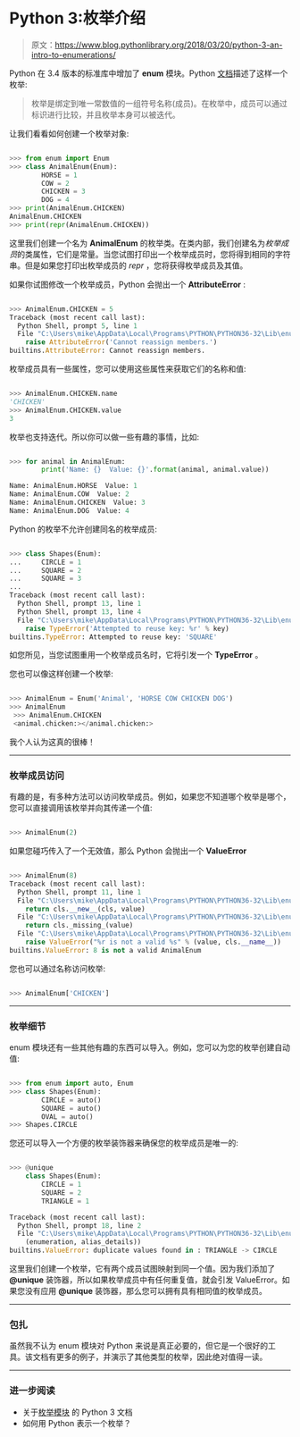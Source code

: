 # Python 3:枚举介绍

> 原文：<https://www.blog.pythonlibrary.org/2018/03/20/python-3-an-intro-to-enumerations/>

Python 在 3.4 版本的标准库中增加了 **enum** 模块。Python [文档](https://docs.python.org/3.6/library/enum.html)描述了这样一个枚举:

> 枚举是绑定到唯一常数值的一组符号名称(成员)。在枚举中，成员可以通过标识进行比较，并且枚举本身可以被迭代。

让我们看看如何创建一个枚举对象:

```py

>>> from enum import Enum
>>> class AnimalEnum(Enum):
        HORSE = 1
        COW = 2
        CHICKEN = 3
        DOG = 4
>>> print(AnimalEnum.CHICKEN)
AnimalEnum.CHICKEN
>>> print(repr(AnimalEnum.CHICKEN))

```

这里我们创建一个名为 **AnimalEnum** 的枚举类。在类内部，我们创建名为*枚举成员*的类属性，它们是常量。当您试图打印出一个枚举成员时，您将得到相同的字符串。但是如果您打印出枚举成员的 *repr* ，您将获得枚举成员及其值。

如果你试图修改一个枚举成员，Python 会抛出一个 **AttributeError** :

```py

>>> AnimalEnum.CHICKEN = 5
Traceback (most recent call last):
  Python Shell, prompt 5, line 1
  File "C:\Users\mike\AppData\Local\Programs\PYTHON\PYTHON36-32\Lib\enum.py", line 361, in __setattr__
    raise AttributeError('Cannot reassign members.')
builtins.AttributeError: Cannot reassign members.

```

枚举成员具有一些属性，您可以使用这些属性来获取它们的名称和值:

```py

>>> AnimalEnum.CHICKEN.name
'CHICKEN'
>>> AnimalEnum.CHICKEN.value
3

```

枚举也支持迭代。所以你可以做一些有趣的事情，比如:

```py

>>> for animal in AnimalEnum:
        print('Name: {}  Value: {}'.format(animal, animal.value))

Name: AnimalEnum.HORSE  Value: 1
Name: AnimalEnum.COW  Value: 2
Name: AnimalEnum.CHICKEN  Value: 3
Name: AnimalEnum.DOG  Value: 4

```

Python 的枚举不允许创建同名的枚举成员:

```py

>>> class Shapes(Enum):
...     CIRCLE = 1
...     SQUARE = 2
...     SQUARE = 3
... 
Traceback (most recent call last):
  Python Shell, prompt 13, line 1
  Python Shell, prompt 13, line 4
  File "C:\Users\mike\AppData\Local\Programs\PYTHON\PYTHON36-32\Lib\enum.py", line 92, in __setitem__
    raise TypeError('Attempted to reuse key: %r' % key)
builtins.TypeError: Attempted to reuse key: 'SQUARE'

```

如您所见，当您试图重用一个枚举成员名时，它将引发一个 **TypeError** 。

您也可以像这样创建一个枚举:

```py

>>> AnimalEnum = Enum('Animal', 'HORSE COW CHICKEN DOG')
>>> AnimalEnum
 >>> AnimalEnum.CHICKEN
 <animal.chicken:></animal.chicken:> 
```

我个人认为这真的很棒！

* * *

### 枚举成员访问

有趣的是，有多种方法可以访问枚举成员。例如，如果您不知道哪个枚举是哪个，您可以直接调用该枚举并向其传递一个值:

```py

>>> AnimalEnum(2)

```

如果您碰巧传入了一个无效值，那么 Python 会抛出一个 **ValueError**

```py

>>> AnimalEnum(8)
Traceback (most recent call last):
  Python Shell, prompt 11, line 1
  File "C:\Users\mike\AppData\Local\Programs\PYTHON\PYTHON36-32\Lib\enum.py", line 291, in __call__
    return cls.__new__(cls, value)
  File "C:\Users\mike\AppData\Local\Programs\PYTHON\PYTHON36-32\Lib\enum.py", line 533, in __new__
    return cls._missing_(value)
  File "C:\Users\mike\AppData\Local\Programs\PYTHON\PYTHON36-32\Lib\enum.py", line 546, in _missing_
    raise ValueError("%r is not a valid %s" % (value, cls.__name__))
builtins.ValueError: 8 is not a valid AnimalEnum

```

您也可以通过名称访问枚举:

```py

>>> AnimalEnum['CHICKEN']

```

* * *

### 枚举细节

enum 模块还有一些其他有趣的东西可以导入。例如，您可以为您的枚举创建自动值:

```py

>>> from enum import auto, Enum
>>> class Shapes(Enum):
        CIRCLE = auto()
        SQUARE = auto()
        OVAL = auto() 
>>> Shapes.CIRCLE

```

您还可以导入一个方便的枚举装饰器来确保您的枚举成员是唯一的:

```py

>>> @unique
    class Shapes(Enum):
        CIRCLE = 1
        SQUARE = 2
        TRIANGLE = 1

Traceback (most recent call last):
  Python Shell, prompt 18, line 2
  File "C:\Users\mike\AppData\Local\Programs\PYTHON\PYTHON36-32\Lib\enum.py", line 830, in unique
    (enumeration, alias_details))
builtins.ValueError: duplicate values found in : TRIANGLE -> CIRCLE 
```

这里我们创建一个枚举，它有两个成员试图映射到同一个值。因为我们添加了 **@unique** 装饰器，所以如果枚举成员中有任何重复值，就会引发 ValueError。如果您没有应用 **@unique** 装饰器，那么您可以拥有具有相同值的枚举成员。

* * *

### 包扎

虽然我不认为 enum 模块对 Python 来说是真正必要的，但它是一个很好的工具。该文档有更多的例子，并演示了其他类型的枚举，因此绝对值得一读。

* * *

### 进一步阅读

*   关于[枚举模块](https://docs.python.org/3.4/library/enum.html#module-enum) 的 Python 3 文档
*   如何用 Python 表示一个枚举？
